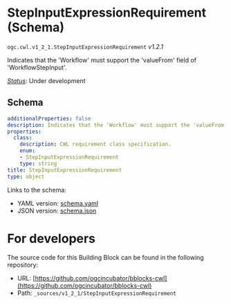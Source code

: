 
# StepInputExpressionRequirement (Schema)

`ogc.cwl.v1_2_1.StepInputExpressionRequirement` *v1.2.1*

Indicates that the 'Workflow' must support the 'valueFrom' field of 'WorkflowStepInput'.

[*Status*](http://www.opengis.net/def/status): Under development

## Schema

```yaml
additionalProperties: false
description: Indicates that the 'Workflow' must support the 'valueFrom' field of 'WorkflowStepInput'.
properties:
  class:
    description: CWL requirement class specification.
    enum:
    - StepInputExpressionRequirement
    type: string
title: StepInputExpressionRequirement
type: object

```

Links to the schema:

* YAML version: [schema.yaml](https://ogcincubator.github.io/bblocks-cwl/build/annotated/cwl/v1_2_1/StepInputExpressionRequirement/schema.json)
* JSON version: [schema.json](https://ogcincubator.github.io/bblocks-cwl/build/annotated/cwl/v1_2_1/StepInputExpressionRequirement/schema.yaml)


# For developers

The source code for this Building Block can be found in the following repository:

* URL: [https://github.com/ogcincubator/bblocks-cwl](https://github.com/ogcincubator/bblocks-cwl)
* Path: `_sources/v1_2_1/StepInputExpressionRequirement`

